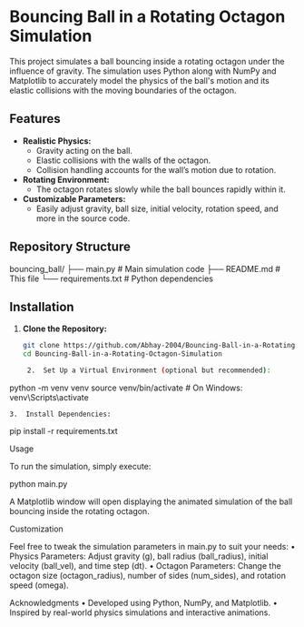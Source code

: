 # Bouncing Ball in a Rotating Octagon Simulation

This project simulates a ball bouncing inside a rotating octagon under the influence of gravity. The simulation uses Python along with NumPy and Matplotlib to accurately model the physics of the ball's motion and its elastic collisions with the moving boundaries of the octagon.

## Features

- **Realistic Physics:** 
  - Gravity acting on the ball.
  - Elastic collisions with the walls of the octagon.
  - Collision handling accounts for the wall’s motion due to rotation.
- **Rotating Environment:** 
  - The octagon rotates slowly while the ball bounces rapidly within it.
- **Customizable Parameters:** 
  - Easily adjust gravity, ball size, initial velocity, rotation speed, and more in the source code.

## Repository Structure

bouncing_ball/
├── main.py         # Main simulation code
├── README.md       # This file
└── requirements.txt # Python dependencies

## Installation

1. **Clone the Repository:**

   ```bash
   git clone https://github.com/Abhay-2004/Bouncing-Ball-in-a-Rotating-Octagon-Simulation.git
   cd Bouncing-Ball-in-a-Rotating-Octagon-Simulation

	2.	Set Up a Virtual Environment (optional but recommended):

python -m venv venv
source venv/bin/activate   # On Windows: venv\Scripts\activate


	3.	Install Dependencies:

pip install -r requirements.txt



Usage

To run the simulation, simply execute:

python main.py

A Matplotlib window will open displaying the animated simulation of the ball bouncing inside the rotating octagon.

Customization

Feel free to tweak the simulation parameters in main.py to suit your needs:
	•	Physics Parameters: Adjust gravity (g), ball radius (ball_radius), initial velocity (ball_vel), and time step (dt).
	•	Octagon Parameters: Change the octagon size (octagon_radius), number of sides (num_sides), and rotation speed (omega).



Acknowledgments
	•	Developed using Python, NumPy, and Matplotlib.
	•	Inspired by real-world physics simulations and interactive animations.
